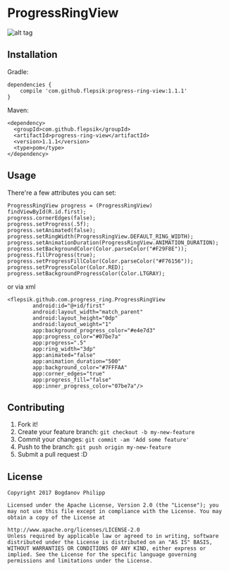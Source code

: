 # ProgressRingView

![alt tag](https://cloud.githubusercontent.com/assets/7210975/24115078/42cbe652-0db3-11e7-8c78-3ff9a6551171.jpg)

## Installation

Gradle:
```
dependencies {
    compile 'com.github.flepsik:progress-ring-view:1.1.1'
}
```

Maven:
```
<dependency>
  <groupId>com.github.flepsik</groupId>
  <artifactId>progress-ring-view</artifactId>
  <version>1.1.1</version>
  <type>pom</type>
</dependency>
```

## Usage
There're a few attributes you can set:
```
ProgressRingView progress = (ProgressRingView) findViewById(R.id.first);
progress.cornerEdges(false);
progress.setProgress(.5f);
progress.setAnimated(false);
progress.setRingWidth(ProgressRingView.DEFAULT_RING_WIDTH);
progress.setAnimationDuration(ProgressRingView.ANIMATION_DURATION);
progress.setBackgroundColor(Color.parseColor("#F29F8E"));
progress.fillProgress(true);
progress.setProgressFillColor(Color.parseColor("#F76156"));
progress.setProgressColor(Color.RED);
progress.setBackgroundProgressColor(Color.LTGRAY);
```
or via xml
```
<flepsik.github.com.progress_ring.ProgressRingView
        android:id="@+id/first"
        android:layout_width="match_parent"
        android:layout_height="0dp"
        android:layout_weight="1"
        app:background_progress_color="#e4e7d3"
        app:progress_color="#07be7a"
        app:progress=".5"
        app:ring_width="3dp"
        app:animated="false"
        app:animation_duration="500"
        app:background_color="#7FFFAA"
        app:corner_edges="true"
        app:progress_fill="false"
        app:inner_progress_color="07be7a"/>
```

## Contributing

1. Fork it!
2. Create your feature branch: `git checkout -b my-new-feature`
3. Commit your changes: `git commit -am 'Add some feature'`
4. Push to the branch: `git push origin my-new-feature`
5. Submit a pull request :D

## License
```
Copyright 2017 Bogdanov Philipp

Licensed under the Apache License, Version 2.0 (the "License"); you may not use this file except in compliance with the License. You may obtain a copy of the License at

http://www.apache.org/licenses/LICENSE-2.0
Unless required by applicable law or agreed to in writing, software distributed under the License is distributed on an "AS IS" BASIS, WITHOUT WARRANTIES OR CONDITIONS OF ANY KIND, either express or implied. See the License for the specific language governing permissions and limitations under the License.
```
